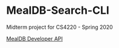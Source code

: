 # MealDB-Search-CLI
Midterm project for CS4220 - Spring 2020

[MealDB Developer API](https://themealdb.com/api.php "The MealDB API")

